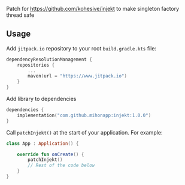 Patch for https://github.com/kohesive/injekt to make singleton factory thread safe

## Usage
Add `jitpack.io` repository to your root `build.gradle.kts` file:
```gradle.kts
dependencyResolutionManagement {
    repositories {
        ...
        maven(url = "https://www.jitpack.io")
    }
}
```

Add library to dependencies
```gradle.kts
dependencies {
    implementation("com.github.mihonapp:injekt:1.0.0")
}
```

Call `patchInjekt()` at the start of your application. For example:
```kotlin
class App : Application() {

    override fun onCreate() {
        patchInjekt()
        // Rest of the code below
    }
}
```
